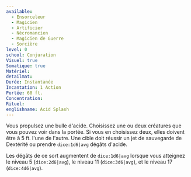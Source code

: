 ```yaml
---
available:
  - Ensorceleur
  - Magicien
  - Artificier
  - Nécromancien
  - Magicien de Guerre
  - Sorcière
level: 0
school: Conjuration
Visuel: true
Somatique: true
Matériel: 
detailmat: 
Durée: Instantanée
Incantation: 1 Action
Portée: 60 ft.
Concentration: 
Rituel: 
englishname: Acid Splash
---
```

Vous propulsez une bulle d'acide. Choisissez une ou deux créatures que vous pouvez voir dans la portée. Si vous en choisissez deux, elles doivent être à 5 ft. l'une de l'autre. Une cible doit réussir un jet de sauvegarde de Dextérité ou prendre `dice:1d6|avg` dégâts d'acide.

Les dégâts de ce sort augmentent de `dice:1d6|avg` lorsque vous atteignez le niveau 5 (`dice:2d6|avg`), le niveau 11 (`dice:3d6|avg`), et le niveau 17 (`dice:4d6|avg`). 
